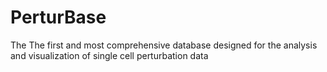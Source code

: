 # PerturBase
The The first and most comprehensive database designed for the analysis and visualization of single cell perturbation data

